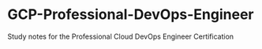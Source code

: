 # GCP-Professional-DevOps-Engineer
Study notes for the Professional Cloud DevOps Engineer Certification
